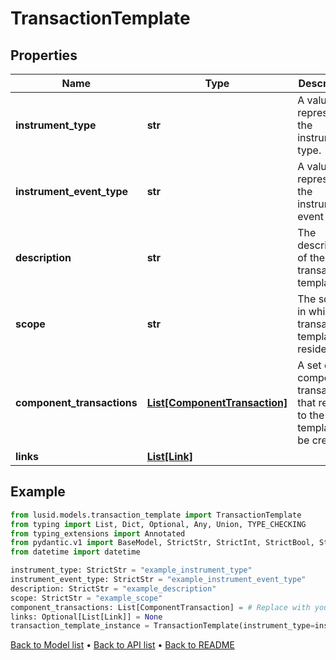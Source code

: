 # TransactionTemplate

## Properties
Name | Type | Description | Notes
------------ | ------------- | ------------- | -------------
**instrument_type** | **str** | A value that represents the instrument type. | 
**instrument_event_type** | **str** | A value that represents the instrument event type. | 
**description** | **str** | The description of the transaction template. | 
**scope** | **str** | The scope in which the transaction template resides. | 
**component_transactions** | [**List[ComponentTransaction]**](ComponentTransaction.md) | A set of component transactions that relate to the template to be created. | 
**links** | [**List[Link]**](Link.md) |  | [optional] 
## Example

```python
from lusid.models.transaction_template import TransactionTemplate
from typing import List, Dict, Optional, Any, Union, TYPE_CHECKING
from typing_extensions import Annotated
from pydantic.v1 import BaseModel, StrictStr, StrictInt, StrictBool, StrictFloat, StrictBytes, Field, validator, ValidationError, conlist, constr
from datetime import datetime

instrument_type: StrictStr = "example_instrument_type"
instrument_event_type: StrictStr = "example_instrument_event_type"
description: StrictStr = "example_description"
scope: StrictStr = "example_scope"
component_transactions: List[ComponentTransaction] = # Replace with your value
links: Optional[List[Link]] = None
transaction_template_instance = TransactionTemplate(instrument_type=instrument_type, instrument_event_type=instrument_event_type, description=description, scope=scope, component_transactions=component_transactions, links=links)

```

[Back to Model list](../README.md#documentation-for-models) &#8226; [Back to API list](../README.md#documentation-for-api-endpoints) &#8226; [Back to README](../README.md)

